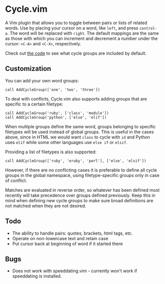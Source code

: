 Cycle.vim
=========

A Vim plugin that allows you to toggle between pairs or lists of related words.
Use by placing your cursor on a word, like `left`, and press `control-a`.
The word will be replaced with `right`.
The default mappings are the same as those with which you can increment and
decrement a number under the cursor: `<C-A>` and `<C-X>`, respectively.

Check out [the code](https://github.com/zef/vim-cycle/blob/master/plugin/cycle.vim)
to see what cycle groups are included by default.

Customization
-------------

You can add your own word groups:

    call AddCycleGroup(['one', 'two', 'three'])

To deal with conflicts, Cycle.vim also supports adding groups that are specific
to a certain filetype:

    call AddCycleGroup('ruby', ['class', 'module'])
    call AddCycleGroup('python', ['else', 'elif'])

When multiple groups define the same word, groups belonging to specific
filetypes will be used instead of global groups. This is useful in the cases
above, since in HTML we would want `class` to cycle with `id` and Python uses
`elif` while some other languages use `else if` or `elsif`.

Providing a list of filetypes is also supported:

    call AddCycleGroup(['ruby', 'eruby', 'perl'], ['else', 'elsif'])

However, if there are no conflicting cases it is preferable to define all cycle
groups in the global namespace, using filetype-specific groups only in case of
conflict.

Matches are evaluated in reverse order, so whatever has been defined most
recently will take precedence over groups defined previously. Keep this in mind
when defining new cycle groups to make sure broad definitions are not matched
when they are not desired.


Todo
----

- The ability to handle pairs: quotes, brackets, html tags, etc.
- Operate on non-lowercase text and retain case
- Put cursor back at beginning of word if it started there

Bugs
----

- Does not work with speeddating.vim - currently won't work if speeddating is
  installed.

